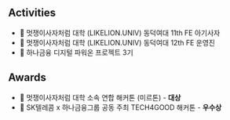 
## Activities

- 🦁 멋쟁이사자처럼 대학 (LIKELION.UNIV) 동덕여대 11th FE 아기사자
- 🦁 멋쟁이사자처럼 대학 (LIKELION.UNIV) 동덕여대 12th FE 운영진
- 🏦 하나금융 디지털 파워온 프로젝트 3기
  

## Awards

- 🥇 멋쟁이사자처럼 대학 소속 연합 해커톤 (미르톤) - **대상**
- 🥇 SK텔레콤 x 하나금융그룹 공동 주최 TECH4GOOD 해커톤 - **우수상**


<div align="center">
 <br/>


</div>
